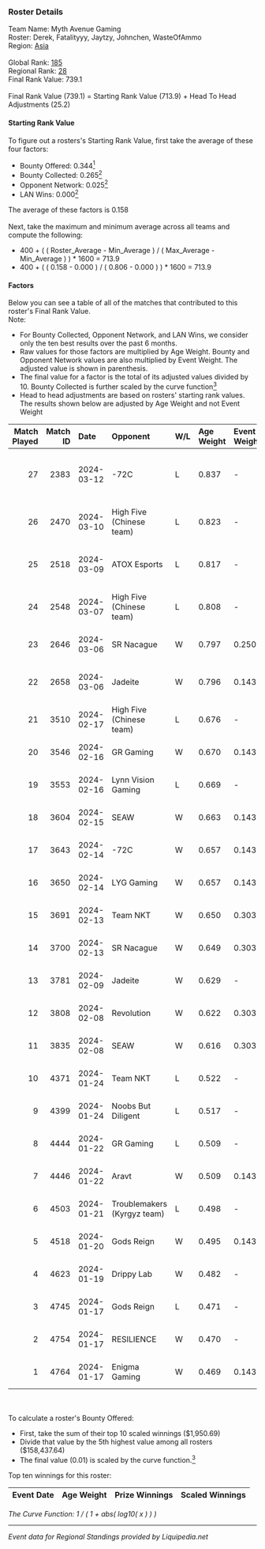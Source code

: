 ### Roster Details<br />
Team Name: Myth Avenue Gaming<br />
Roster: Derek, Fatalityyy, Jaytzy, Johnchen, WasteOfAmmo<br />
Region: [Asia]( ../standings_asia.md)<br />
<br />
Global Rank: [185](../standings_global.md)<br />
Regional Rank: [28]( ../standings_asia.md)<br />
Final Rank Value:  739.1<br />
<br />
Final Rank Value (739.1) = Starting Rank Value (713.9) + Head To Head Adjustments (25.2)<br />

#### Starting Rank Value<br />
To figure out a rosters's Starting Rank Value, first take the average of these four factors:<br />
- Bounty Offered: 0.344[<sup>1</sup>](#table2)
- Bounty Collected: 0.265[<sup>2</sup>](#table1)
- Opponent Network: 0.025[<sup>2</sup>](#table1)
- LAN Wins: 0.000[<sup>2</sup>](#table1)

The average of these factors is 0.158<br />
<br />
Next, take the maximum and minimum average across all teams and compute the following:<br />
- 400 + ( ( Roster_Average - Min_Average ) / ( Max_Average - Min_Average ) ) * 1600 = 713.9
- 400 + ( ( 0.158 - 0.000 ) / ( 0.806 - 0.000 ) ) * 1600 = 713.9


#### Factors<br />
Below you can see a table of all of the matches that contributed to this roster's Final Rank Value.<br />
Note:<br />

- For Bounty Collected, Opponent Network, and LAN Wins, we consider only the ten best results over the past 6 months.
- Raw values for those factors are multiplied by Age Weight. Bounty and Opponent Network values are also multiplied by Event Weight. The adjusted value is shown in parenthesis.
- The final value for a factor is the total of its adjusted values divided by 10. Bounty Collected is further scaled by the curve function[<sup>3</sup>](#curveFunction)
- Head to head adjustments are based on rosters' starting rank values. The results shown below are adjusted by Age Weight and not Event Weight
<span id="table1"></span><br />


| Match Played | Match ID | Date       | Opponent                    | W/L | Age Weight | Event Weight | Bounty Collected | Opponent Network | LAN Wins      | H2H Adj. | Roster                                           |
| -: | -: | :- | :- | :- | :- | :- | :- | :- | :- | -: | :- |
|           27 |     2383 | 2024-03-12 | -72C                        | L   | 0.837      | -            | -                | -                | -             |   -11.07 | Derek, Fatalityyy, Jaytzy, Johnchen, WasteOfAmmo |
|           26 |     2470 | 2024-03-10 | High Five (Chinese team)    | L   | 0.823      | -            | -                | -                | -             |    -9.69 | Derek, Jaytzy, Kayje, SiameseCv, WasteOfAmmo     |
|           25 |     2518 | 2024-03-09 | ATOX Esports                | L   | 0.817      | -            | -                | -                | -             |    -3.65 | Derek, Jaytzy, Kayje, SiameseCv, WasteOfAmmo     |
|           24 |     2548 | 2024-03-07 | High Five (Chinese team)    | L   | 0.808      | -            | -                | -                | -             |    -9.79 | Derek, Jaytzy, Kayje, SiameseCv, WasteOfAmmo     |
|           23 |     2646 | 2024-03-06 | SR Nacague                  | W   | 0.797      | 0.250        | 0.000 (0.000)    | 0.061 (0.012)    | false (0.000) |     4.58 | ariucle, Derek, Jaytzy, Tugu, WasteOfAmmo        |
|           22 |     2658 | 2024-03-06 | Jadeite                     | W   | 0.796      | 0.143        | 0.000 (0.000)    | -                | false (0.000) |     2.63 | Derek, Jaytzy, Kayje, SiameseCv, WasteOfAmmo     |
|           21 |     3510 | 2024-02-17 | High Five (Chinese team)    | L   | 0.676      | -            | -                | -                | -             |    -8.97 | ariucle, Derek, Jaytzy, Tugu, WasteOfAmmo        |
|           20 |     3546 | 2024-02-16 | GR Gaming                   | W   | 0.670      | 0.143        | 0.006 (0.001)    | 0.495 (0.047)    | false (0.000) |    12.75 | ariucle, Derek, Jaytzy, Tugu, WasteOfAmmo        |
|           19 |     3553 | 2024-02-16 | Lynn Vision Gaming          | L   | 0.669      | -            | -                | -                | -             |    -1.31 | ariucle, Derek, Jaytzy, Tugu, WasteOfAmmo        |
|           18 |     3604 | 2024-02-15 | SEAW                        | W   | 0.663      | 0.143        | 0.000 (0.000)    | 0.067 (0.006)    | false (0.000) |     3.99 | ariucle, Derek, Jaytzy, Tugu, WasteOfAmmo        |
|           17 |     3643 | 2024-02-14 | -72C                        | W   | 0.657      | 0.143        | 0.003 (0.000)    | 0.300 (0.028)    | false (0.000) |    10.93 | ariucle, Derek, Jaytzy, Tugu, WasteOfAmmo        |
|           16 |     3650 | 2024-02-14 | LYG Gaming                  | W   | 0.657      | 0.143        | 0.004 (0.000)    | 0.380 (0.036)    | false (0.000) |    11.15 | ariucle, Derek, Jaytzy, Tugu, WasteOfAmmo        |
|           15 |     3691 | 2024-02-13 | Team NKT                    | W   | 0.650      | 0.303        | 0.016 (0.003)    | 0.259 (0.051)    | false (0.000) |    12.62 | ariucle, Derek, Jaytzy, Tugu, WasteOfAmmo        |
|           14 |     3700 | 2024-02-13 | SR Nacague                  | W   | 0.649      | 0.303        | 0.000 (0.000)    | -                | false (0.000) |     2.87 | ariucle, Derek, Jaytzy, Tugu, WasteOfAmmo        |
|           13 |     3781 | 2024-02-09 | Jadeite                     | W   | 0.629      | -            | -                | -                | false (0.000) |     2.65 | ariucle, Derek, Jaytzy, Tugu, WasteOfAmmo        |
|           12 |     3808 | 2024-02-08 | Revolution                  | W   | 0.622      | 0.303        | -                | 0.042 (0.008)    | false (0.000) |     5.57 | ariucle, Derek, Jaytzy, Tugu, WasteOfAmmo        |
|           11 |     3835 | 2024-02-08 | SEAW                        | W   | 0.616      | 0.303        | -                | 0.067 (0.012)    | -             |     4.24 | ariucle, Derek, Jaytzy, Tugu, WasteOfAmmo        |
|           10 |     4371 | 2024-01-24 | Team NKT                    | L   | 0.522      | -            | -                | -                | -             |    -6.92 | ariucle, Derek, Jaytzy, Tugu, WasteOfAmmo        |
|            9 |     4399 | 2024-01-24 | Noobs But Diligent          | L   | 0.517      | -            | -                | -                | -             |    -6.83 | ariucle, Derek, Jaytzy, Tugu, WasteOfAmmo        |
|            8 |     4444 | 2024-01-22 | GR Gaming                   | L   | 0.509      | -            | -                | -                | -             |    -6.30 | ariucle, Derek, Jaytzy, Tugu, WasteOfAmmo        |
|            7 |     4446 | 2024-01-22 | Aravt                       | W   | 0.509      | 0.143        | -                | 0.143 (0.010)    | -             |     5.06 | ariucle, Derek, Jaytzy, Tugu, WasteOfAmmo        |
|            6 |     4503 | 2024-01-21 | Troublemakers (Kyrgyz team) | L   | 0.498      | -            | -                | -                | -             |    -9.17 | ariucle, Derek, Jaytzy, Tugu, WasteOfAmmo        |
|            5 |     4518 | 2024-01-20 | Gods Reign                  | W   | 0.495      | 0.143        | 0.174 (0.012)    | 0.479 (0.034)    | -             |    12.19 | ariucle, Derek, Jaytzy, Tugu, WasteOfAmmo        |
|            4 |     4623 | 2024-01-19 | Drippy Lab                  | W   | 0.482      | -            | -                | -                | -             |     2.25 | ariucle, Derek, Jaytzy, Tugu, WasteOfAmmo        |
|            3 |     4745 | 2024-01-17 | Gods Reign                  | L   | 0.471      | -            | -                | -                | -             |    -3.23 | ariucle, Derek, Jaytzy, Tugu, WasteOfAmmo        |
|            2 |     4754 | 2024-01-17 | RESILIENCE                  | W   | 0.470      | -            | -                | -                | -             |     2.17 | ariucle, Derek, Jaytzy, Tugu, WasteOfAmmo        |
|            1 |     4764 | 2024-01-17 | Enigma Gaming               | W   | 0.469      | 0.143        | 0.001 (0.000)    | -                | -             |     6.48 | ariucle, Derek, Jaytzy, Tugu, WasteOfAmmo        |

<br />
<span id="table2"></span><br />
To calculate a roster's Bounty Offered:<br />

- First, take the sum of their top 10 scaled winnings ($1,950.69)
- Divide that value by the 5th highest value among all rosters ($158,437.64)
- The final value (0.01) is scaled by the curve function.[<sup>3</sup>](#curveFunction)

Top ten winnings for this roster:<br />

| Event Date | Age Weight | Prize Winnings | Scaled Winnings |
| :- | -: | :- | :- |


<span id="curveFunction"></span>_The Curve Function: 1 / ( 1 + abs( log10( x ) ) )_<br />

---
_Event data for Regional Standings provided by Liquipedia.net_<br />
